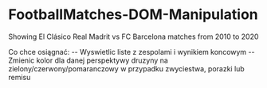 # FootballMatches-DOM-Manipulation
Showing El Clásico Real Madrit vs FC Barcelona matches from 2010 to 2020


Co chce osiągnać:
-- Wyswietlic liste z zespolami i wynikiem koncowym
-- Zmienic kolor dla danej perspektywy druzyny na zielony/czerwony/pomaranczowy w przypadku zwyciestwa, porazki lub remisu
